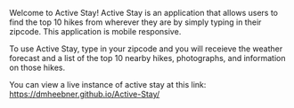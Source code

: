 Welcome to Active Stay!
Active Stay is an application that allows users to find the top 10 hikes from wherever they are by simply typing in their zipcode. This application is mobile responsive.

To use Active Stay, type in your zipcode and you will receieve the weather forecast and a list of the top 10 nearby hikes, photographs, and information on those hikes. 

You can view a live instance of active stay at this link: https://dmheebner.github.io/Active-Stay/
